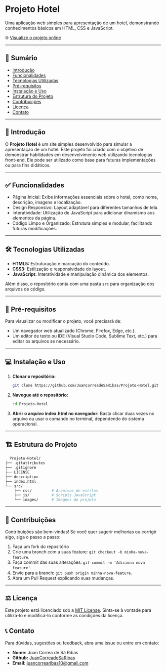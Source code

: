 # Projeto Hotel

Uma aplicação web simples para apresentação de um hotel, demonstrando conhecimentos básicos em HTML, CSS e JavaScript.

🌐 [Visualize o projeto online](https://juancorreadesaribas.github.io/Projeto-Hotel/)

---

## 📄 Sumário

- [Introdução](#introdução)
- [Funcionalidades](#funcionalidades)
- [Tecnologias Utilizadas](#tecnologias-utilizadas)
- [Pré-requisitos](#pré-requisitos)
- [Instalação e Uso](#instalação-e-uso)
- [Estrutura do Projeto](#estrutura-do-projeto)
- [Contribuições](#contribuições)
- [Licença](#licença)
- [Contato](#contato)

---

## 🚀 Introdução

O **Projeto Hotel** é um site simples desenvolvido para simular a apresentação de um hotel. Este projeto foi criado com o objetivo de demonstrar habilidades em desenvolvimento web utilizando tecnologias front-end. Ele pode ser utilizado como base para futuras implementações ou para fins didáticos.

---

## ✅ Funcionalidades

- Página Inicial: Exibe informações essenciais sobre o hotel, como nome, descrição, imagens e localização.
- Design Responsivo: Layout adaptável para diferentes tamanhos de tela.
- Interatividade: Utilização de JavaScript para adicionar dinamismo aos elementos da página.
- Código Limpo e Organizado: Estrutura simples e modular, facilitando futuras modificações.

---

## 🛠️ Tecnologias Utilizadas

- **HTML5:** Estruturação e marcação do conteúdo.
- **CSS3:** Estilização e responsividade do layout.
- **JavaScript:** Interatividade e manipulação dinâmica dos elementos.

Além disso, o repositório conta com uma pasta `src` para organização dos arquivos de código.

---

## 📌 Pré-requisitos

Para visualizar ou modificar o projeto, você precisará de:

- Um navegador web atualizado (Chrome, Firefox, Edge, etc.).
- Um editor de texto ou IDE (Visual Studio Code, Sublime Text, etc.) para editar os arquivos se necessário.

---

## 💻 Instalação e Uso

1. **Clonar o repositório:**

   ```bash
   git clone https://github.com/JuanCorreadeSaRibas/Projeto-Hotel.git
2. **Navegue até o repositório:**
   
   ```bash
   cd Projeto-Hotel
4. **Abrir o arquivo index.html no navegador:**
   Basta clicar duas vezes no arquivo ou usar o comando no terminal, dependendo do sistema operacional.

---

## 🏗️ Estrutura do Projeto

  ```bash
    Projeto-Hotel/
  ├── .gitattributes
  ├── .gitignore
  ├── LICENSE
  ├── description
  ├── index.html
  └── src/
      ├── css/         # Arquivos de estilos
      ├── js/          # Scripts JavaScript
      └── images/      # Imagens do projeto
  ```

---

## 🤝 Contribuições

Contribuições são bem-vindas! Se você quer sugerir melhorias ou corrigir algo, siga o passo a passo:

  1. Faça um fork do repositório
  2. Crie uma branch com a suas feature: `git checkout -b minha-nova-feature`.
  3. Faça commit das suas alterações: `git commit -m 'Adiciona nova feature'`.
  4. Envie para a branch: `git push origin minha-nova-feature`.
  5. Abra um Pull Request explicando suas mudanças.

--- 

## ⚖️ Licença 

Este projeto está licenciado sob a [MIT License](https://opensource.org/license/mit). Sinta-se à vontade para utilizá-lo e modificá-lo conforme as condições da licença.

## 📞 Contato 

Para dúvidas, sugestões ou feedback, abra uma issue ou entre em contato: 
  - **Nome:** Juan Correa de Sá Ribas
  - **Github:** [JuanCorreadeSaRibas](https://github.com/JuanCorreadeSaRibas)
  - **Email:** juancorrearibas10@gmail.com
